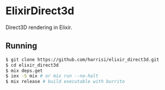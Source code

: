 # ElixirDirect3d

Direct3D rendering in Elixir.

## Running

```sh
$ git clone https://github.com/harrisi/elixir_direct3d.git
$ cd elixir_direct3d
$ mix deps.get
$ iex -S mix # or mix run --no-halt
$ mix release # build executable with burrito
```
